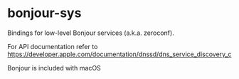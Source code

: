 # bonjour-sys

Bindings for low-level Bonjour services (a.k.a. zeroconf).

For API documentation refer to https://developer.apple.com/documentation/dnssd/dns_service_discovery_c

Bonjour is included with macOS
